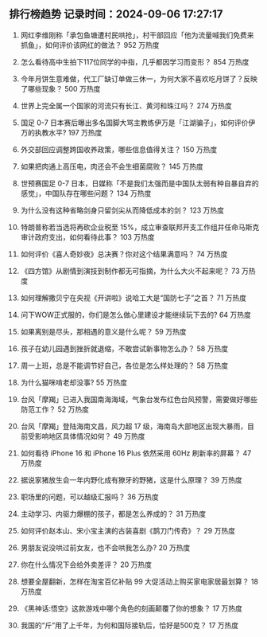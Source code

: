 
## 排行榜趋势 记录时间：2024-09-06 17:27:17
  
  1. 网红李维刚称「承包鱼塘遭村民哄抢」，村干部回应「他为流量喊我们免费来抓鱼」，如何评价该网红的做法？ 952 万热度
    
  2. 怎么看待高中生拍下117位同学的中指，几乎都因学习而变形？ 854 万热度
    
  3. 今年月饼生意难做，代工厂缺订单做三休一，为何大家不喜欢吃月饼了？反映了哪些现象？ 500 万热度
    
  4. 世界上完全属一个国家的河流只有长江、黄河和珠江吗？ 274 万热度
    
  5. 国足 0-7 日本赛后曝出多名国脚大骂主教练伊万是「江湖骗子」，如何评价伊万的执教水平? 197 万热度
    
  6. 外交部回应调整跨国收养政策，哪些信息值得关注？ 150 万热度
    
  7. 如果把肉通上高压电，肉还会不会生细菌腐败？ 145 万热度
    
  8. 世预赛国足 0-7 日本，日媒称「不是我们太强而是中国队太弱有种自暴自弃的感觉」，中国队存在哪些问题？ 134 万热度
    
  9. 为什么没有这种省略剑身只留剑尖从而降低成本的剑？ 123 万热度
    
  10. 特朗普称若当选将再砍企业税至 15%，成立审查联邦开支工作组并任命马斯克审计政府支出，如何看待此事？ 103 万热度
    
  11. 如何评价《喜人奇妙夜》总决赛？你对这个结果满意吗？ 74 万热度
    
  12. 《四方馆》从剧情到演技到制作都无可指摘，为什么大火不起来呢？ 73 万热度
    
  13. 如何理解撒贝宁在央视《开讲啦》说哈工大是“国防七子”之首？ 71 万热度
    
  14. 问下WOW正式服的，你们是怎么做心里建设才能继续玩下去的? 64 万热度
    
  15. 如果离别是尽头，那相遇的意义是什么呢？ 59 万热度
    
  16. 孩子在幼儿园遇到挫折就退缩，不敢尝试新事物怎么办？ 58 万热度
    
  17. 周一上班，总是不能调节好自己，各位是怎么样处理的？ 58 万热度
    
  18. 为什么猫咪啃老却没事? 55 万热度
    
  19. 台风「摩羯」已进入我国南海海域，气象台发布红色台风预警，需要做好哪些防范工作？ 52 万热度
    
  20. 台风「摩羯」登陆海南文昌，风力超 17 级，海南岛大部地区出现大暴雨，目前受影响地区具体情况如何？ 49 万热度
    
  21. 如何看待 iPhone 16 和 iPhone 16 Plus 依然采用 60Hz 刷新率的屏幕？ 47 万热度
    
  22. 据说家猪放生会一年内野化成有獠牙的野猪，这是什么原理？ 39 万热度
    
  23. 职场里的问题，可以越级汇报吗？ 36 万热度
    
  24. 主动学习、内驱力爆棚的孩子，都是怎么养成的？ 31 万热度
    
  25. 如何评价赵本山、宋小宝主演的古装喜剧《鹊刀门传奇》？ 29 万热度
    
  26. 男朋友说没哄过前女友，也不会哄我怎么办? 20 万热度
    
  27. 你在什么情况下会给外卖差评？ 20 万热度
    
  28. 想要全屋翻新，怎样在淘宝百亿补贴 99 大促活动上购买家电家居最划算？ 18 万热度
    
  29. 《黑神话:悟空》这款游戏中哪个角色的刻画颠覆了你的想象？ 17 万热度
    
  30. 我国的“斤”用了上千年，为何和国际接轨后，恰好是500克？ 17 万热度
    